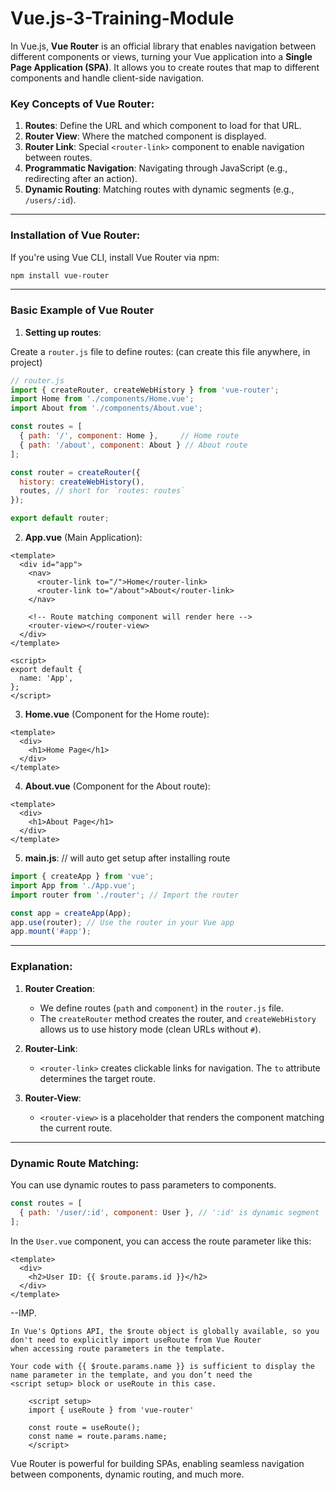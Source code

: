# Vue.js-3-Training-Module

In Vue.js, **Vue Router** is an official library that enables navigation between different components or views, turning your Vue application into a **Single Page Application (SPA)**. It allows you to create routes that map to different components and handle client-side navigation.

### Key Concepts of Vue Router:

1. **Routes**: Define the URL and which component to load for that URL.
2. **Router View**: Where the matched component is displayed.
3. **Router Link**: Special `<router-link>` component to enable navigation between routes.
4. **Programmatic Navigation**: Navigating through JavaScript (e.g., redirecting after an action).
5. **Dynamic Routing**: Matching routes with dynamic segments (e.g., `/users/:id`).

---

### Installation of Vue Router:

If you're using Vue CLI, install Vue Router via npm:

```bash
npm install vue-router
```

---

### Basic Example of Vue Router

1. **Setting up routes**:
   
Create a `router.js` file to define routes: (can create this file anywhere, in project)

```js
// router.js
import { createRouter, createWebHistory } from 'vue-router';
import Home from './components/Home.vue';
import About from './components/About.vue';

const routes = [
  { path: '/', component: Home },     // Home route
  { path: '/about', component: About } // About route
];

const router = createRouter({
  history: createWebHistory(),
  routes, // short for `routes: routes`
});

export default router;
```

2. **App.vue** (Main Application):

```vue
<template>
  <div id="app">
    <nav>
      <router-link to="/">Home</router-link>
      <router-link to="/about">About</router-link>
    </nav>
    
    <!-- Route matching component will render here -->
    <router-view></router-view>
  </div>
</template>

<script>
export default {
  name: 'App',
};
</script>
```

3. **Home.vue** (Component for the Home route):

```vue
<template>
  <div>
    <h1>Home Page</h1>
  </div>
</template>
```

4. **About.vue** (Component for the About route):

```vue
<template>
  <div>
    <h1>About Page</h1>
  </div>
</template>
```

5. **main.js**:     // will auto get setup after installing route

```js
import { createApp } from 'vue';
import App from './App.vue';
import router from './router'; // Import the router

const app = createApp(App);
app.use(router); // Use the router in your Vue app
app.mount('#app');
```

---

### Explanation:

1. **Router Creation**:
   - We define routes (`path` and `component`) in the `router.js` file.
   - The `createRouter` method creates the router, and `createWebHistory` allows us to use history mode (clean URLs without `#`).

2. **Router-Link**:
   - `<router-link>` creates clickable links for navigation. The `to` attribute determines the target route.

3. **Router-View**:
   - `<router-view>` is a placeholder that renders the component matching the current route.

---

### Dynamic Route Matching:

You can use dynamic routes to pass parameters to components.

```js
const routes = [
  { path: '/user/:id', component: User }, // ':id' is dynamic segment
];
```

In the `User.vue` component, you can access the route parameter like this:

```vue
<template>
  <div>
    <h2>User ID: {{ $route.params.id }}</h2>
  </div>
</template>
```

--IMP.

    In Vue's Options API, the $route object is globally available, so you don't need to explicitly import useRoute from Vue Router 
    when accessing route parameters in the template.

    Your code with {{ $route.params.name }} is sufficient to display the name parameter in the template, and you don’t need the 
    <script setup> block or useRoute in this case.

        <script setup>
        import { useRoute } from 'vue-router'

        const route = useRoute();
        const name = route.params.name;
        </script>


Vue Router is powerful for building SPAs, enabling seamless navigation between components, dynamic routing, and much more.